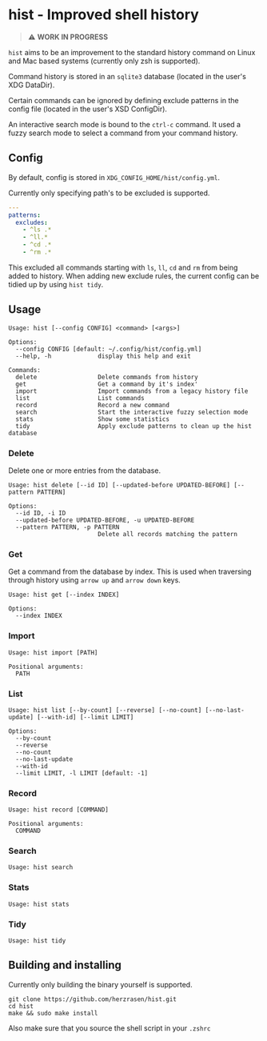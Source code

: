 # hist - Improved shell history

> :warning: **WORK IN PROGRESS**

`hist` aims to be an improvement to the standard history command on Linux
and Mac based systems (currently only zsh is supported).

Command history is stored in an `sqlite3` database (located in the user's
XDG DataDir).

Certain commands can be ignored by defining exclude patterns in the config file
(located in the user's XSD ConfigDir).

An interactive search mode is bound to the `ctrl-c` command. It used a fuzzy
search mode to select a command from your command history.

## Config

By default, config is stored in `XDG_CONFIG_HOME/hist/config.yml`.

Currently only specifying path's to be excluded is supported.

```yaml
---
patterns:
  excludes:
    - ^ls .*
    - ^ll.*
    - ^cd .*
    - ^rm .*
```

This excluded all commands starting with `ls`, `ll`, `cd` and `rm` from being added to history.
When adding new exclude rules, the current config can be tidied up by using `hist tidy`.

## Usage

````shell
Usage: hist [--config CONFIG] <command> [<args>]

Options:
  --config CONFIG [default: ~/.config/hist/config.yml]
  --help, -h             display this help and exit

Commands:
  delete                 Delete commands from history
  get                    Get a command by it's index'
  import                 Import commands from a legacy history file
  list                   List commands
  record                 Record a new command
  search                 Start the interactive fuzzy selection mode
  stats                  Show some statistics
  tidy                   Apply exclude patterns to clean up the hist database
````

### Delete

Delete one or more entries from the database.

```shell
Usage: hist delete [--id ID] [--updated-before UPDATED-BEFORE] [--pattern PATTERN]

Options:
  --id ID, -i ID
  --updated-before UPDATED-BEFORE, -u UPDATED-BEFORE
  --pattern PATTERN, -p PATTERN
                         Delete all records matching the pattern
```

### Get

Get a command from the database by index. This is used when traversing through
history using `arrow up` and `arrow down` keys. 

```shell
Usage: hist get [--index INDEX]

Options:
  --index INDEX
```

### Import

```shell
Usage: hist import [PATH]

Positional arguments:
  PATH
```
### List

```shell
Usage: hist list [--by-count] [--reverse] [--no-count] [--no-last-update] [--with-id] [--limit LIMIT]

Options:
  --by-count
  --reverse
  --no-count
  --no-last-update
  --with-id
  --limit LIMIT, -l LIMIT [default: -1]
```
### Record

```shell
Usage: hist record [COMMAND]

Positional arguments:
  COMMAND
```

### Search

```shell
Usage: hist search
```

### Stats

```shell
Usage: hist stats
```

### Tidy

```shell
Usage: hist tidy
```

## Building and installing

Currently only building the binary yourself is supported. 

```shell
git clone https://github.com/herzrasen/hist.git
cd hist
make && sudo make install
```

Also make sure that you source the shell script in your
`.zshrc` 
